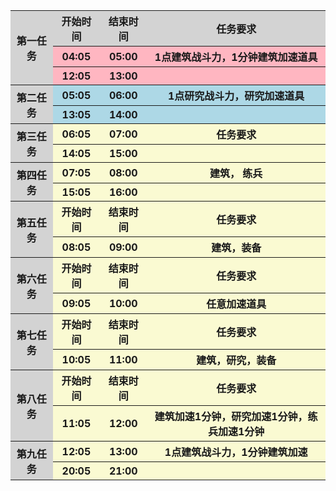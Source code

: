 <table><tbody>
    <tr>
        <th rowspan="3" bgcolor="lightgray">第一任务</th>
        <th   bgcolor="lightgray">开始时间</th>
        <th   bgcolor="lightgray">结束时间</th>
        <th   bgcolor="lightgray">任务要求</th>
    </tr>
    <tr>
        <th bgcolor="Lightpink">04:05</th>
        <th bgcolor="Lightpink">05:00</th>
        <th bgcolor="Lightpink">1点建筑战斗力，1分钟建筑加速道具</center></th>
    </tr>
    <tr>
        <th bgcolor="Lightpink">12:05</th>
        <th bgcolor="Lightpink">13:00</th>
        <th bgcolor="Lightpink"></center></th>
    </tr>
    <tr>
        <th rowspan="2" bgcolor="lightgray">第二任务</th>
        <th bgcolor="lightblue">05:05</th>
        <th bgcolor="lightblue">06:00</th>
        <th bgcolor="lightblue">1点研究战斗力，研究加速道具</th>
    </tr>
    <tr>
        <th bgcolor="lightblue">13:05</th>
        <th bgcolor="lightblue">14:00</th>
        <th bgcolor="lightblue"></center></th>
    </tr>
    <tr>
        <th rowspan="2" bgcolor="lightgray">第三任务</th>
        <th bgcolor="LightGoldenRodYellow">06:05</th>
        <th bgcolor="LightGoldenRodYellow">07:00</th>
        <th   bgcolor="LightGoldenRodYellow">任务要求</th>
    </tr>
    <tr>
        <th   bgcolor="LightGoldenRodYellow">14:05</th>
        <th   bgcolor="LightGoldenRodYellow">15:00</th>
        <th bgcolor="LightGoldenRodYellow"></center></th>
    </tr>
    <tr>
        <th rowspan="2" bgcolor="lightgray">第四任务</th>
        <th bgcolor="LightGoldenRodYellow">07:05</th>
        <th bgcolor="LightGoldenRodYellow">08:00</th>
        <th bgcolor="LightGoldenRodYellow">建筑， 练兵</th>
    </tr>
    <tr>
        <th   bgcolor="LightGoldenRodYellow">15:05</th>
        <th   bgcolor="LightGoldenRodYellow">16:00</th>
        <th  bgcolor="LightGoldenRodYellow"></center></th>
    </tr>
    <tr>
        <th rowspan="2" bgcolor="lightgray">第五任务</th>
        <th   bgcolor="LightGoldenRodYellow">开始时间</th>
        <th   bgcolor="LightGoldenRodYellow">结束时间</th>
        <th   bgcolor="LightGoldenRodYellow">任务要求</th>
    </tr>
    <tr>
        <th   bgcolor="LightGoldenRodYellow">08:05</th>
        <th   bgcolor="LightGoldenRodYellow">09:00</th>
        <th bgcolor="LightGoldenRodYellow">建筑，装备</center></th>
    </tr>
    <tr>
        <th rowspan="2" bgcolor="lightgray">第六任务</th>
        <th   bgcolor="LightGoldenRodYellow">开始时间</th>
        <th   bgcolor="LightGoldenRodYellow">结束时间</th>
        <th   bgcolor="LightGoldenRodYellow">任务要求</th>
    </tr>
    <tr>
        <th   bgcolor="LightGoldenRodYellow">09:05</th>
        <th   bgcolor="LightGoldenRodYellow">10:00</th>
        <th bgcolor="LightGoldenRodYellow">任意加速道具</center></th>
    </tr>
    <tr>
        <th rowspan="2"   bgcolor="lightgray">第七任务</th>
        <th   bgcolor="LightGoldenRodYellow">开始时间</th>
        <th   bgcolor="LightGoldenRodYellow">结束时间</th>
        <th   bgcolor="LightGoldenRodYellow">任务要求</th>
    </tr>
    <tr>
        <th   bgcolor="LightGoldenRodYellow">10:05</th>
        <th   bgcolor="LightGoldenRodYellow">11:00</th>
        <th bgcolor="LightGoldenRodYellow">建筑，研究，装备</center></th>
    </tr>
    <tr>
        <th rowspan="2" bgcolor="lightgray">第八任务</th>
        <th   bgcolor="LightGoldenRodYellow">开始时间</th>
        <th   bgcolor="LightGoldenRodYellow">结束时间</th>
        <th   bgcolor="LightGoldenRodYellow">任务要求</th>
    </tr>
    <tr>
        <th   bgcolor="LightGoldenRodYellow">11:05</th>
        <th   bgcolor="LightGoldenRodYellow">12:00</th>
        <th bgcolor="LightGoldenRodYellow">建筑加速1分钟，研究加速1分钟，练兵加速1分钟</center></th>
    </tr>
    <tr>
        <th rowspan="2" bgcolor="lightgray">第九任务</th>
        <th bgcolor="LightGoldenRodYellow">12:05</th>
        <th   bgcolor="LightGoldenRodYellow">13:00</th>
        <th bgcolor="LightGoldenRodYellow">1点建筑战斗力，1分钟建筑加速</center></th>
    </tr>
    <tr>
        <th bgcolor="LightGoldenRodYellow">20:05</th>
        <th   bgcolor="LightGoldenRodYellow">21:00</th>
        <th bgcolor="LightGoldenRodYellow"></center></th>
    </tr>
</tbody></table>  
